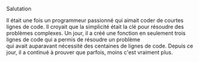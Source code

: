 Salutation <br/>

Il était une fois un programmeur passionné qui aimait coder de courtes lignes de code. 
Il croyait que la simplicité était la clé pour résoudre des problèmes complexes. Un jour, 
il a créé une fonction en seulement trois lignes de code qui a permis de résoudre un problème 
<br/> qui avait auparavant nécessité des centaines de lignes de code. Depuis ce jour,
il a continué à prouver que parfois, moins c'est vraiment plus.
